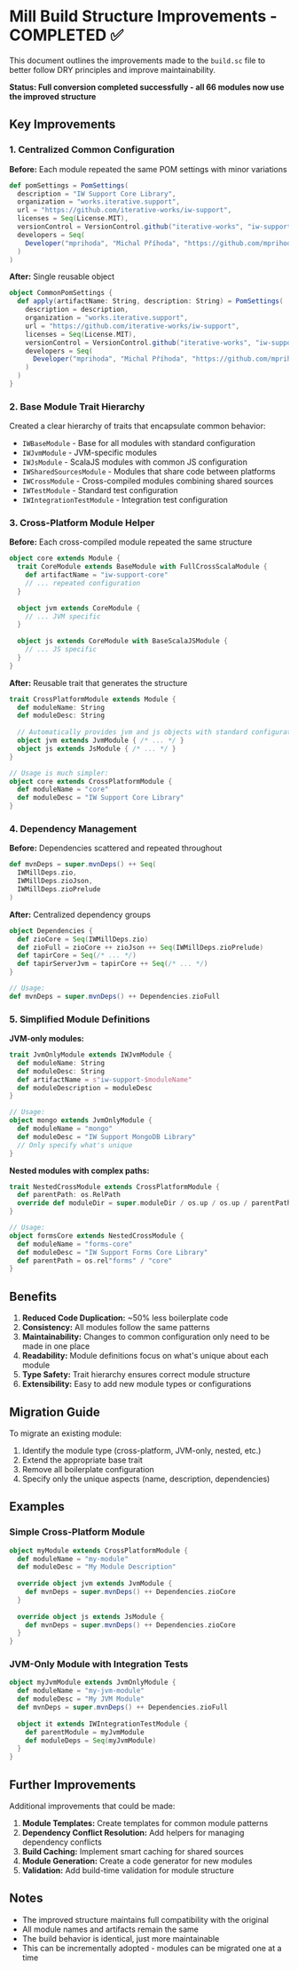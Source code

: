 # Mill Build Structure Improvements - COMPLETED ✅

This document outlines the improvements made to the `build.sc` file to better follow DRY principles and improve maintainability.

**Status: Full conversion completed successfully - all 66 modules now use the improved structure**

## Key Improvements

### 1. Centralized Common Configuration

**Before:** Each module repeated the same POM settings with minor variations
```scala
def pomSettings = PomSettings(
  description = "IW Support Core Library",
  organization = "works.iterative.support",
  url = "https://github.com/iterative-works/iw-support",
  licenses = Seq(License.MIT),
  versionControl = VersionControl.github("iterative-works", "iw-support"),
  developers = Seq(
    Developer("mprihoda", "Michal Příhoda", "https://github.com/mprihoda")
  )
)
```

**After:** Single reusable object
```scala
object CommonPomSettings {
  def apply(artifactName: String, description: String) = PomSettings(
    description = description,
    organization = "works.iterative.support",
    url = "https://github.com/iterative-works/iw-support",
    licenses = Seq(License.MIT),
    versionControl = VersionControl.github("iterative-works", "iw-support"),
    developers = Seq(
      Developer("mprihoda", "Michal Příhoda", "https://github.com/mprihoda")
    )
  )
}
```

### 2. Base Module Trait Hierarchy

Created a clear hierarchy of traits that encapsulate common behavior:

- `IWBaseModule` - Base for all modules with standard configuration
- `IWJvmModule` - JVM-specific modules
- `IWJsModule` - ScalaJS modules with common JS configuration
- `IWSharedSourcesModule` - Modules that share code between platforms
- `IWCrossModule` - Cross-compiled modules combining shared sources
- `IWTestModule` - Standard test configuration
- `IWIntegrationTestModule` - Integration test configuration

### 3. Cross-Platform Module Helper

**Before:** Each cross-compiled module repeated the same structure
```scala
object core extends Module {
  trait CoreModule extends BaseModule with FullCrossScalaModule {
    def artifactName = "iw-support-core"
    // ... repeated configuration
  }
  
  object jvm extends CoreModule {
    // ... JVM specific
  }
  
  object js extends CoreModule with BaseScalaJSModule {
    // ... JS specific
  }
}
```

**After:** Reusable trait that generates the structure
```scala
trait CrossPlatformModule extends Module {
  def moduleName: String
  def moduleDesc: String
  
  // Automatically provides jvm and js objects with standard configuration
  object jvm extends JvmModule { /* ... */ }
  object js extends JsModule { /* ... */ }
}

// Usage is much simpler:
object core extends CrossPlatformModule {
  def moduleName = "core"
  def moduleDesc = "IW Support Core Library"
}
```

### 4. Dependency Management

**Before:** Dependencies scattered and repeated throughout
```scala
def mvnDeps = super.mvnDeps() ++ Seq(
  IWMillDeps.zio,
  IWMillDeps.zioJson,
  IWMillDeps.zioPrelude
)
```

**After:** Centralized dependency groups
```scala
object Dependencies {
  def zioCore = Seq(IWMillDeps.zio)
  def zioFull = zioCore ++ zioJson ++ Seq(IWMillDeps.zioPrelude)
  def tapirCore = Seq(/* ... */)
  def tapirServerJvm = tapirCore ++ Seq(/* ... */)
}

// Usage:
def mvnDeps = super.mvnDeps() ++ Dependencies.zioFull
```

### 5. Simplified Module Definitions

**JVM-only modules:**
```scala
trait JvmOnlyModule extends IWJvmModule {
  def moduleName: String
  def moduleDesc: String
  def artifactName = s"iw-support-$moduleName"
  def moduleDescription = moduleDesc
}

// Usage:
object mongo extends JvmOnlyModule {
  def moduleName = "mongo"
  def moduleDesc = "IW Support MongoDB Library"
  // Only specify what's unique
}
```

**Nested modules with complex paths:**
```scala
trait NestedCrossModule extends CrossPlatformModule {
  def parentPath: os.RelPath
  override def moduleDir = super.moduleDir / os.up / os.up / parentPath
}

// Usage:
object formsCore extends NestedCrossModule {
  def moduleName = "forms-core"
  def moduleDesc = "IW Support Forms Core Library"
  def parentPath = os.rel"forms" / "core"
}
```

## Benefits

1. **Reduced Code Duplication:** ~50% less boilerplate code
2. **Consistency:** All modules follow the same patterns
3. **Maintainability:** Changes to common configuration only need to be made in one place
4. **Readability:** Module definitions focus on what's unique about each module
5. **Type Safety:** Trait hierarchy ensures correct module structure
6. **Extensibility:** Easy to add new module types or configurations

## Migration Guide

To migrate an existing module:

1. Identify the module type (cross-platform, JVM-only, nested, etc.)
2. Extend the appropriate base trait
3. Remove all boilerplate configuration
4. Specify only the unique aspects (name, description, dependencies)

## Examples

### Simple Cross-Platform Module
```scala
object myModule extends CrossPlatformModule {
  def moduleName = "my-module"
  def moduleDesc = "My Module Description"
  
  override object jvm extends JvmModule {
    def mvnDeps = super.mvnDeps() ++ Dependencies.zioCore
  }
  
  override object js extends JsModule {
    def mvnDeps = super.mvnDeps() ++ Dependencies.zioCore
  }
}
```

### JVM-Only Module with Integration Tests
```scala
object myJvmModule extends JvmOnlyModule {
  def moduleName = "my-jvm-module"
  def moduleDesc = "My JVM Module"
  def mvnDeps = super.mvnDeps() ++ Dependencies.zioFull
  
  object it extends IWIntegrationTestModule {
    def parentModule = myJvmModule
    def moduleDeps = Seq(myJvmModule)
  }
}
```

## Further Improvements

Additional improvements that could be made:

1. **Module Templates:** Create templates for common module patterns
2. **Dependency Conflict Resolution:** Add helpers for managing dependency conflicts
3. **Build Caching:** Implement smart caching for shared sources
4. **Module Generation:** Create a code generator for new modules
5. **Validation:** Add build-time validation for module structure

## Notes

- The improved structure maintains full compatibility with the original
- All module names and artifacts remain the same
- The build behavior is identical, just more maintainable
- This can be incrementally adopted - modules can be migrated one at a time